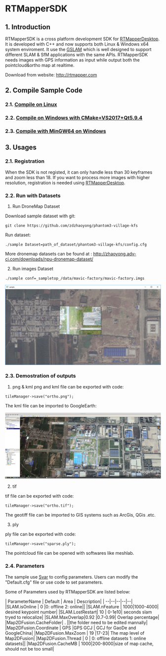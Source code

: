 # RTMapperSDK

## 1. Introduction
RTMapperSDK is a cross platform development SDK for [RTMapperDesktop](http://rtmapper.com). It is developed with C++ and now supports both Linux & Windows x64 system enviroment. It use the [GSLAM](https://github.com/zdzhaoyong/GSLAM) which is well designed to support different SLAM & SfM applications with the same APIs. RTMapperSDK needs images with GPS information as input while output both the pointcloud&ortho map at realtime. 

Download from website: http://rtmapper.com

## 2. Compile Sample Code
### 2.1. [Compile on Linux](./doc/develop-linux.md)
### 2.2. [Compile on Windows with CMake+VS2017+Qt5.9.4](./doc/develop-vs2017-qt5.9.md)
### 2.3. [Compile with MinGW64 on Windows](./doc/develop-mingw64.md)

## 3. Usages
### 2.1. Registration
When the SDK is not registed, it can only handle less than 30 keyframes and zoom less than 18. If you want to process more images with higher resolution, registration is needed using [RTMapperDesktop](http://rtmapper.com).

### 2.2. Run with Datasets

1. Run DroneMap Dataset

Download sample dataset with git: 

```
git clone https://github.com/zdzhaoyong/phantom3-village-kfs
```
Run dataset:
```
./sample Dataset=path_of_dataset/phantom3-village-kfs/config.cfg
```

More dronemap datasets can be found at : http://zhaoyong.adv-ci.com/downloads/npu-dronemap-dataset/

2. Run images Dataset

```
./sample conf=_sampletop_/data/mavic-factory/mavic-factory.imgs
```

![](./doc/sample.png)

### 2.3. Demostration of outputs
1. png & kml
png and kml file can be exported with code:
```
tileManager->save("ortho.png");
```

The kml file can be imported to GoogleEarth:

![](./doc/google-earth.png)

2. tif

tif file can be exported with code:
```
tileManager->save("ortho.tif");
```
The geotiff file can be imported to GIS systems such as ArcGis, QGis .etc.


3. ply

ply file can be exported with code:
```
tileManager->save("sparse.ply");
```
The pointcloud file can be opened with softwares like meshlab.

### 2.4. Parameters
The sample use [Svar](http://zhaoyong.adv-ci.com/softwares/pibase/) to config parameters. Users can modify the "Default.cfg" file or use code to set parameters.

Some of Parameters used by RTMapperSDK are listed below:

| ParameterName | Default | Area | Description|
| --|--|--|--|--|
|SLAM.isOnline | 0 |0: offline 2: online||
|SLAM.nFeature | 1000|1000-4000| desired keypoint number|
|SLAM.LostRestart| 10 | 0-1e10| seconds slam tryed to relocalize|
|SLAM.MaxOverlap|0.92 |0.7-0.99| Overlap percentage|
|Map2DFusion.CacheFolder| .  ||the folder need to be edited mannally|
|Map2DFusion.Coordinate | GPS |GPS GCJ | GCJ for GaoDe and GoogleChina|
|Map2DFusion.MaxZoom    | 19  |17-23| The map level of Map2DFusion|
|Map2DFusion.Thread     | 0   | 0: offline datasets 1: online datasets||
|Map2DFusion.CacheMB    | 1000|200-8000|size of map cache, should not be too small|



